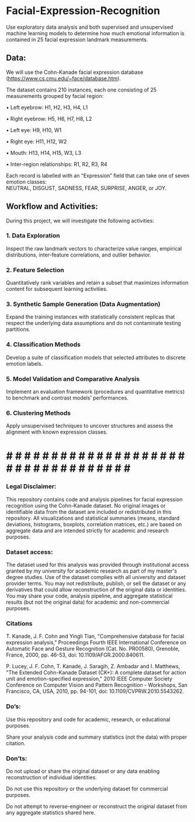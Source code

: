 # Facial-Expression-Recognition
Use exploratory data analysis and both supervised and unsupervised machine learning models to determine  how much emotional information is contained in 25 facial expression landmark measurements. 

## Data: 
We will use the Cohn-Kanade facial expression database (https://www.cs.cmu.edu/~face/database.htm). 

The dataset contains 210 instances, each one consisting of 25 measurements grouped by facial region: 

• Left eyebrow: H1, H2, H3, H4, L1 

• Right eyebrow: H5, H6, H7, H8, L2 

• Left eye: H9, H10, W1 

• Right eye: H11, H12, W2 

• Mouth: H13, H14, H15, W3, L3 

• Inter-region relationships: R1, R2, R3, R4 

Each record is labelled with an “Expression” field that can take one of seven emotion classes:  
NEUTRAL, DISGUST, SADNESS, FEAR, SURPRISE, ANGER, or JOY. 

## Workflow and Activities: 
During this project, we will investigate the following activities: 
### 1. Data Exploration 
Inspect the raw landmark vectors to characterize value ranges, empirical distributions, inter-feature 
correlations, and outlier behavior. 
### 2. Feature Selection 
Quantitatively rank variables and retain a subset that maximizes information content for subsequent 
learning activities. 
### 3. Synthetic Sample Generation (Data Augmentation) 
Expand the training instances with statistically consistent replicas that respect the underlying data 
assumptions and do not contaminate testing partitions. 
### 4. Classification Methods 
Develop a suite of classification models that selected attributes to discrete emotion labels. 
### 5. Model Validation and Comparative Analysis 
Implement an evaluation framework (procedures and quantitative metrics) to benchmark and 
contrast models’ performances. 
### 6. Clustering Methods 
Apply unsupervised techniques to uncover structures and assess the alignment with known 
expression classes.

# # # # # # # # # # # # # # # # # # # # # # # # # # # # # # # # # # # #

### Legal Disclaimer:

This repository contains code and analysis pipelines for facial expression recognition using the Cohn-Kanade dataset. 
No original images or identifiable data from the dataset are included or redistributed in this repository. 
All visualizations and statistical summaries (means, standard deviations, histograms, boxplots, correlation matrices, etc.) are based on aggregate data and are intended strictly for academic and research purposes.

### Dataset access:

The dataset used for this analysis was provided through institutional access granted by my university for academic research as part of my master's degree studies. Use of the dataset complies with all university and dataset provider terms.
You may not redistribute, publish, or sell the dataset or any derivatives that could allow reconstruction of the original data or identities.
You may share your code, analysis pipeline, and aggregate statistical results (but not the original data) for academic and non-commercial purposes.

### Citations

T. Kanade, J. F. Cohn and Yingli Tian, "Comprehensive database for facial expression analysis," Proceedings Fourth IEEE International Conference on Automatic Face and Gesture Recognition (Cat. No. PR00580), Grenoble, France, 2000, pp. 46-53, doi: 10.1109/AFGR.2000.840611.

P. Lucey, J. F. Cohn, T. Kanade, J. Saragih, Z. Ambadar and I. Matthews, "The Extended Cohn-Kanade Dataset (CK+): A complete dataset for action unit and emotion-specified expression," 2010 IEEE Computer Society Conference on Computer Vision and Pattern Recognition - Workshops, San Francisco, CA, USA, 2010, pp. 94-101, doi: 10.1109/CVPRW.2010.5543262.


### Do’s:

Use this repository and code for academic, research, or educational purposes.

Share your analysis code and summary statistics (not the data) with proper citation.

### Don’ts:

Do not upload or share the original dataset or any data enabling reconstruction of individual identities.

Do not use this repository or the underlying dataset for commercial purposes.

Do not attempt to reverse-engineer or reconstruct the original dataset from any aggregate statistics shared here.
